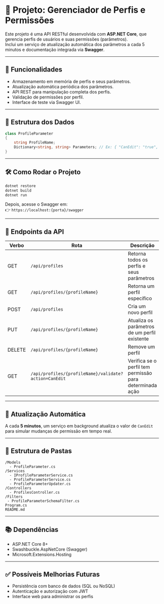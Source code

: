 # 📌 Projeto: Gerenciador de Perfis e Permissões

Este projeto é uma API RESTful desenvolvida com **ASP.NET Core**, que gerencia perfis de usuários e suas permissões (parâmetros).  
Inclui um serviço de atualização automática dos parâmetros a cada 5 minutos e documentação integrada via **Swagger**.

---

## 🚀 Funcionalidades

- Armazenamento em memória de perfis e seus parâmetros.
- Atualização automática periódica dos parâmetros.
- API REST para manipulação completa dos perfis.
- Validação de permissões por perfil.
- Interface de teste via Swagger UI.

---

## 🧱 Estrutura dos Dados

```csharp
class ProfileParameter
{
    string ProfileName;
    Dictionary<string, string> Parameters; // Ex: { "CanEdit": "true", "CanDelete": "false" }
}
```

---

## 🛠 Como Rodar o Projeto

```bash
dotnet restore
dotnet build
dotnet run
```

Depois, acesse o Swagger em:  
👉 `https://localhost:{porta}/swagger`

---

## 📖 Endpoints da API

| Verbo | Rota | Descrição |
|-------|------|-----------|
| GET | `/api/profiles` | Retorna todos os perfis e seus parâmetros |
| GET | `/api/profiles/{profileName}` | Retorna um perfil específico |
| POST | `/api/profiles` | Cria um novo perfil |
| PUT | `/api/profiles/{profileName}` | Atualiza os parâmetros de um perfil existente |
| DELETE | `/api/profiles/{profileName}` | Remove um perfil |
| GET | `/api/profiles/{profileName}/validate?action=CanEdit` | Verifica se o perfil tem permissão para determinada ação |

---

## 🔄 Atualização Automática

A cada **5 minutos**, um serviço em background atualiza o valor de `CanEdit` para simular mudanças de permissão em tempo real.

---

## 📂 Estrutura de Pastas

```
/Models
  - ProfileParameter.cs
/Services
  - IProfileParameterService.cs
  - ProfileParameterService.cs
  - ProfileParameterUpdater.cs
/Controllers
  - ProfilesController.cs
/Filters
 - ProfileParameterSchemaFilter.cs
Program.cs
README.md
```

---

## 📚 Dependências

- ASP.NET Core 8+
- Swashbuckle.AspNetCore (Swagger)
- Microsoft.Extensions.Hosting

---

## ✅ Possíveis Melhorias Futuras

- Persistência com banco de dados (SQL ou NoSQL)
- Autenticação e autorização com JWT
- Interface web para administrar os perfis

